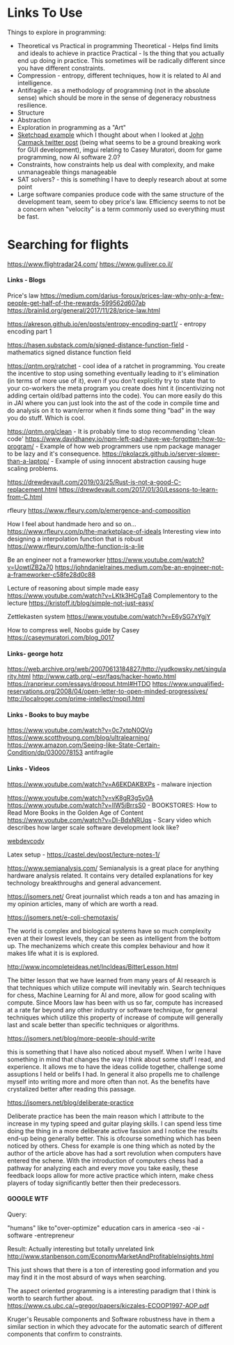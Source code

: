 # Links To Use

Things to explore in programming: 
- Theoretical vs Practical in programming
	Theoretical - Helps find limits and ideals to achieve in practice
	Practical - Is the thing that you actually end up doing in practice. This sometimes will be radically different since you have different constraints. 
- Compression - entropy, different techniques, how it is related to AI and intelligence. 
- Antifragile - as a methodology of programming (not in the absolute sense) which should be more in the sense of degeneracy robustness resilience. 
- Structure 
- Abstraction 
- Exploration in programming as a "Art" 
- [Sketchpad example](https://www.youtube.com/watch?v=t3ZsiBMnGSg&t=114s) which I thought about when I looked at [John Carmack twitter post](https://twitter.com/ID_AA_Carmack/status/1699918380533268502) (being what seems to be a ground breaking work for GUI development), imgui relating to Casey Muratori, doom for game programming, now AI software 2.0? 
- Constraints, how constraints help us deal with complexity, and make unmanageable things manageable
- SAT solvers? - this is something I have to deeply research about at some point 
- Large software companies produce code with the same structure of the development team, seem to obey price's law. 
    Efficiency seems to not be a concern when "velocity" is a term commonly used so everything must be fast. 


# Searching for flights

https://www.flightradar24.com/
https://www.gulliver.co.il/


#### Links - Blogs

Price's law 
https://medium.com/darius-foroux/prices-law-why-only-a-few-people-get-half-of-the-rewards-599562d607ab
https://brainlid.org/general/2017/11/28/price-law.html

https://akreson.github.io/en/posts/entropy-encoding-part1/ - entropy encoding part 1 

https://hasen.substack.com/p/signed-distance-function-field - mathematics signed distance function field

https://qntm.org/ratchet - cool idea of a ratchet in programming. You create the incentive to stop using something eventually leading to it's elimination (in terms of more use of it), even if you don't explicitly try to state that to your co-workers the meta program you create does hint it (incentivizing not adding certain old/bad patterns into the code). You can more easily do this in JAI where you can just look into the ast of the code in compile time and do analysis on it to warn/error when it finds some thing "bad" in the way you do stuff. Which is cool. 

https://qntm.org/clean - It is probably time to stop recommending 'clean code'
https://www.davidhaney.io/npm-left-pad-have-we-forgotten-how-to-program/ - Example of how web programmers use npm package manager to be lazy and it's consequence. 
https://pkolaczk.github.io/server-slower-than-a-laptop/ - Example of using innocent abstraction causing huge scaling problems. 

https://drewdevault.com/2019/03/25/Rust-is-not-a-good-C-replacement.html
https://drewdevault.com/2017/01/30/Lessons-to-learn-from-C.html

rfleury
https://www.rfleury.com/p/emergence-and-composition

How I feel about handmade hero and so on...
https://www.rfleury.com/p/the-marketplace-of-ideals
Interesting view into designing a interpolation function that is robust
https://www.rfleury.com/p/the-function-is-a-lie

Be an engineer not a frameworker
https://www.youtube.com/watch?v=UowtlZB2a70
https://johndanielraines.medium.com/be-an-engineer-not-a-frameworker-c58fe28d0c88

Lecture of reasoning about simple made easy 
https://www.youtube.com/watch?v=LKtk3HCgTa8
Complementory to the lecture
https://kristoff.it/blog/simple-not-just-easy/

Zettlekasten system 
https://www.youtube.com/watch?v=E6ySG7xYgjY

How to compress well, Noobs guide by Casey
https://caseymuratori.com/blog_0017

#### Links- george hotz
https://web.archive.org/web/20070613184827/http://yudkowsky.net/singularity.html
http://www.catb.org/~esr/faqs/hacker-howto.html
https://ranprieur.com/essays/dropout.html#HTDO
https://www.unqualified-reservations.org/2008/04/open-letter-to-open-minded-progressives/
http://localroger.com/prime-intellect/mopi1.html

#### Links - Books to buy maybe
https://www.youtube.com/watch?v=0c7xtpN0QVg
https://www.scotthyoung.com/blog/ultralearning/
https://www.amazon.com/Seeing-like-State-Certain-Condition/dp/0300078153
antifragile
#### Links - Videos
https://www.youtube.com/watch?v=A6EKDAKBXPs - malware injection 

https://www.youtube.com/watch?v=vK8gR3g5y0A
https://www.youtube.com/watch?v=lIW5jBrrsS0  - BOOKSTORES: How to Read More Books in the Golden Age of Content
https://www.youtube.com/watch?v=Dl-BdxNRUqs - Scary video which describes how larger scale software development look like?

[webdevcody](https://www.youtube.com/@WebDevCody)



Latex setup - https://castel.dev/post/lecture-notes-1/




https://www.semianalysis.com/ 
Semianalysis is a great place for anything hardware analysis related. It contains very detailed explanations for key technology breakthroughs and general advancement. 

https://jsomers.net/
Great journalist which reads a ton and has amazing in my opinion articles, many of which are worth a read. 


https://jsomers.net/e-coli-chemotaxis/

The world is complex and biological systems have so much complexity even at their lowest levels, they can be seen as intelligent from the bottom up. The mechanizems which create this complex behaviour and how it makes life what it is is explored.

http://www.incompleteideas.net/IncIdeas/BitterLesson.html

The bitter lesson that we have learned from many years of AI research is that techniques which utilize compute will inevitably win. Search techniques for chess, Machine Learning for AI and more, allow for good scaling with compute. Since Moors law has been with us so far, compute has increased at a rate far beyond any other industry or software technique, for general techniques which utilize this property of increase of compute will generally last and scale better than specific techniques or algorithms. 

https://jsomers.net/blog/more-people-should-write

this is something that I have also noticed about myself. 
When I write I have something in mind that changes the way I think about 
some stuff I read, and experience. It allows me to have the ideas collide together, 
challenge some assuptions I held or belifs I had. In general it also propells me to 
challenge myself into writing more and more often than not. As the benefits have 
crystalized better after reading this passage. 

https://jsomers.net/blog/deliberate-practice

Deliberate practice has been the main reason which I attribute to the increase in my typing speed and guitar playing skills. I can spend less time doing the thing in a more deliberate active fassion and I notice the results end-up being generally better. This is ofcourse something which has been noticed by others. Chess for example is one thing which as noted by the author of the article above has had a sort revolution when computers have entered the schene. With the introduction of computers chess had a pathway for analyzing each and every move you take easily, these feedback loops allow for more active practice which intern, make chess players of today significantly better then their predecessors. 





#### GOOGLE WTF
Query: 

"humans" like to"over-optimize" education cars in america -seo -ai -software -entrepreneur

Result:
Actually interesting but totally unrelated link http://www.stanbenson.com/EconomyMarketAndProfitableInsights.html


This just shows that there is a ton of interesting good information and you may find it in the most absurd of ways when searching. 




The aspect oriented programming is a interesting paradigm that I think is worth to search further about.  
https://www.cs.ubc.ca/~gregor/papers/kiczales-ECOOP1997-AOP.pdf

Kruger's Reusable components and Software robustness have in them a similar section in which they advocate for the automatic search of different components that confirm to constraints.
